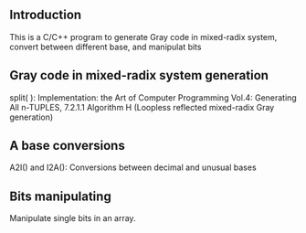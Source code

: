 ## Introduction

This is a C/C++ program to generate Gray code in mixed-radix system, convert between different base, and manipulat bits

## Gray code in mixed-radix system generation
split( ): Implementation: the Art of Computer Programming Vol.4: Generating All
n-TUPLES,  7.2.1.1 Algorithm H (Loopless reflected mixed-radix Gray
generation)

## A base conversions
A2I() and I2A(): Conversions between decimal and unusual bases

## Bits manipulating
Manipulate single bits in an array.
